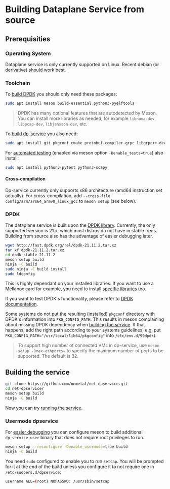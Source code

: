 # Building Dataplane Service from source

## Prerequisities

### Operating System
Dataplane service is only currently supported on Linux. Recent debian (or derivative) should work best.

### Toolchain
To [build DPDK](#dpdk) you should only need these packages:
```bash
sudo apt install meson build-essential python3-pyelftools
```
> DPDK has many optional features that are autodetected by Meson. You can install more libraries as needed, for example `libnuma-dev`, `libpcap-dev`, `libjansson-dev`, etc.

To [build dp-service](#building-the-service) you also need:
```bash
sudo apt install git pkgconf cmake protobuf-compiler-grpc libgrpc++-dev uuid-dev
```
For [automated testing](../testing/) (enabled via meson option `-Denable_tests=true`) also install:
```bash
sudo apt install python3-pytest python3-scapy
```

#### Cross-compilation
Dp-service currently only supports x86 architecture (amd64 instruction set actually). For cross-compilation, add `--cross-file config/arm/arm64_armv8_linux_gcc` to `meson setup` (see below).


### DPDK
The dataplane service is built upon the [DPDK library](https://dpdk.org). Currently, the only supported version is 21.x, which most distros do not have in stable trees. Building from source also has the advantage of easier debugging later.
```bash
wget http://fast.dpdk.org/rel/dpdk-21.11.2.tar.xz
tar xf dpdk-21.11.2.tar.xz
cd dpdk-stable-21.11.2
meson setup build
ninja -C build
sudo ninja -C build install
sudo ldconfig
```
This is highly dependant on your installed libraries. If you want to use a Mellanox card for example, you need to install [specific libraries](mellanox.md#building-dpdk) too.

If you want to test DPDK's functionality, please refer to [DPDK documentation](http://core.dpdk.org/doc/quick-start/).

Some systems do not put the resulting (installed) `pkgconf` directory with DPDK's information into `PKG_CONFIG_PATH`. This results in meson complaining about missing DPDK dependency when [building the service](#building-the-service). If that happens, add the right path according to your systems guidelines, e.g. put `PKG_CONFIG_PATH="/usr/local/lib64/pkgconfig"` into `/etc/env.d/99dpdk`).

> To support high number of connected VMs in dp-service, use `meson setup -Dmax-ethports=` to specify the maximum number of ports to be supported. The default is 32.


## Building the service
```bash
git clone https://github.com/onmetal/net-dpservice.git
cd net-dpservice/
meson setup build
ninja -C build
```
Now you can try [running the service](running.md).

### Usermode dpservice
For [easier debugging](debugging.md) you can configure meson to build additional `dp_service_user` binary that does not require root privileges to run.
```bash
meson setup --reconfigure -Denable_usermode=true build
ninja -C build
```
You need `sudo` configured to enable you to run `setcap`. You will be prompted for it at the end of the build unless you configure it to not require one in `/etc/sudoers.d/dpservice`:
```bash
username ALL=(root) NOPASSWD: /usr/sbin/setcap
```
